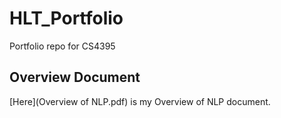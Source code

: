 # HLT_Portfolio
Portfolio repo for CS4395

## Overview Document
[Here](Overview of NLP.pdf) is my Overview of NLP document.
